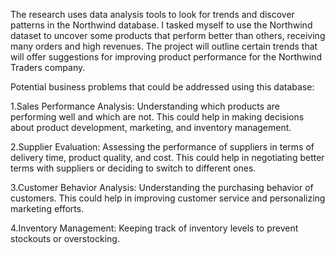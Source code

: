The research uses data analysis tools to look for trends and discover patterns in the Northwind database. I tasked myself to use the Northwind dataset to uncover some products that perform better than others, receiving many orders and high revenues. The project will outline certain trends that will offer suggestions for improving product performance for the Northwind Traders company.

Potential business problems that could be addressed using this database:

1.Sales Performance Analysis:
  Understanding which products are performing well and which are not. This could help in making decisions about product development, marketing, and inventory management.
  
2.Supplier Evaluation: 
  Assessing the performance of suppliers in terms of delivery time, product quality, and cost. This could help in negotiating better terms with suppliers or deciding to switch to different ones.
  
3.Customer Behavior Analysis: 
  Understanding the purchasing behavior of customers. This could help in improving customer service and personalizing marketing efforts.
  
4.Inventory Management: 
  Keeping track of inventory levels to prevent stockouts or overstocking.
